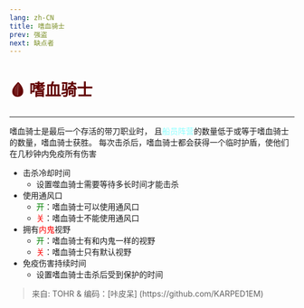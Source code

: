 ```yaml
---
lang: zh-CN
title: 嗜血骑士
prev: 强盗
next: 缺点者
---
```


# <font color="#630000">🩸 <b>嗜血骑士</b></font>

***

嗜血骑士是最后一个存活的带刀职业时， 且<font color=#8cffff>船员阵营</font>的数量低于或等于嗜血骑士的数量，嗜血骑士获胜。 每次击杀后，嗜血骑士都会获得一个临时护盾，使他们在几秒钟内免疫所有伤害

- 击杀冷却时间
  - 设置噬血骑士需要等待多长时间才能击杀
- 使用通风口
  - <font color=green>开</font>：嗜血骑士可以使用通风口
  - <font color=red>关</font>：嗜血骑士不能使用通风口
- 拥有<font color=red>内鬼</font>视野
  - <font color=green>开</font>：嗜血骑士有和内鬼一样的视野
  - <font color=red>关</font>：嗜血骑士只有默认视野
- 免疫伤害持续时间
  - 设置嗜血骑士击杀后受到保护的时间

> 来自: TOHR & 编码：[咔皮呆] (https\://github.com/KARPED1EM)
